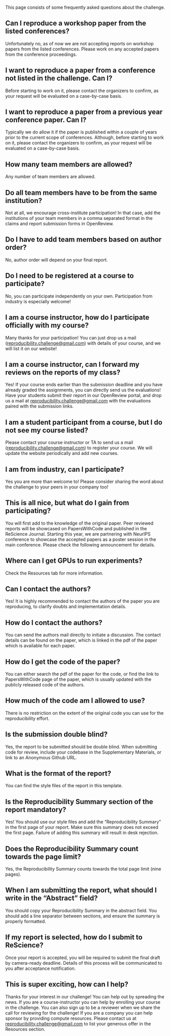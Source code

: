 This page consists of some frequently asked questions about the challenge.

## Can I reproduce a workshop paper from the listed conferences?
Unfortunately no, as of now we are not accepting reports on workshop papers from the listed conferences. Please work on any accepted papers from the conference proceedings.

## I want to reproduce a paper from a conference not listed in the challenge. Can I?
Before starting to work on it, please contact the organizers to confirm, as your request will be evaluated on a case-by-case basis.

## I want to reproduce a paper from a previous year conference paper. Can I?
Typically we do allow it if the paper is published within a couple of years prior to the current scope of conferences. Although, before starting to work on it, please contact the organizers to confirm, as your request will be evaluated on a case-by-case basis.

## How many team members are allowed?
Any number of team members are allowed.

## Do all team members have to be from the same institution?
Not at all, we encourage cross-institute participation! In that case, add the institutions of your team members in a comma separated format in the claims and report submission forms in OpenReview.

## Do I have to add team members based on author order?
No, author order will depend on your final report.

## Do I need to be registered at a course to participate?
No, you can participate independently on your own. Participation from industry is especially welcome!

## I am a course instructor, how do I participate officially with my course?
Many thanks for your participation! You can just drop us a mail (reproducibility.challenge@gmail.com) with details of your course, and we will list it on our website!

## I am a course instructor, can I forward my reviews on the reports of my class?
Yes! If your course ends earlier than the submission deadline and you have already graded the assignments, you can directly send us the evaluations! Have your students submit their report in our OpenReview portal, and drop us a mail at reproducibility.challenge@gmail.com with the evaluations paired with the submission links.

## I am a student participant from a course, but I do not see my course listed?
Please contact your course instructor or TA to send us a mail (reproducibility.challenge@gmail.com) to register your course. We will update the website periodically and add new courses.

## I am from industry, can I participate?
Yes you are more than welcome to! Please consider sharing the word about the challenge to your peers in your company too!

## This is all nice, but what do I gain from participating?
You will first add to the knowledge of the original paper. Peer reviewed reports will be showcased on PapersWithCode and published in the ReScience Journal. Starting this year, we are partnering with NeurIPS conference to showcase the accepted papers as a poster session in the main conference. Please check the following announcement for details.

## Where can I get GPUs to run experiments?
Check the Resources tab for more information.

## Can I contact the authors?
Yes! It is highly recommended to contact the authors of the paper you are reproducing, to clarify doubts and implementation details.

## How do I contact the authors?
You can send the authors mail directly to initiate a discussion. The contact details can be found on the paper, which is linked in the pdf of the paper which is available for each paper.

## How do I get the code of the paper?
You can either search the pdf of the paper for the code, or find the link to PapersWithCode page of the paper, which is usually updated with the publicly released code of the authors.

## How much of the code am I allowed to use?
There is no restriction on the extent of the original code you can use for the reproducibility effort.

## Is the submission double blind?
Yes, the report to be submitted should be double blind. When submitting code for review, include your codebase in the Supplementary Materials, or link to an Anonymous Github URL.

## What is the format of the report?
You can find the style files of the report in this template.

## Is the Reproducibility Summary section of the report mandatory?
Yes! You should use our style files and add the “Reproducibility Summary” in the first page of your report. Make sure this summary does not exceed the first page. Failure of adding this summary will result in desk rejection.

## Does the Reproducibility Summary count towards the page limit?
Yes, the Reproducibility Summary counts towards the total page limit (nine pages).

## When I am submitting the report, what should I write in the “Abstract” field?
You should copy your Reproducibility Summary in the abstract field. You should add a line separator between sections, and ensure the summary is properly formatted.

## If my report is selected, how do I submit to ReScience?
Once your report is accepted, you will be required to submit the final draft by camera-ready deadline. Details of this process will be communicated to you after acceptance notification.

## This is super exciting, how can I help?
Thanks for your interest in our challenge! You can help out by spreading the news. If you are a course-instructor you can help by enrolling your course in the challenge. You can also sign up to be a reviewer when we share the call for reviewing for the challenge! If you are a company you can help sponsor by providing compute resources. Please contact us at reproducibility.challenge@gmail.com to list your generous offer in the Resources section.

